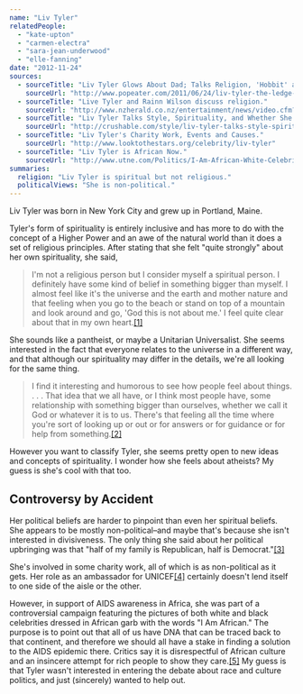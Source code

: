 ```yaml
---
name: "Liv Tyler"
relatedPeople:
  - "kate-upton"
  - "carmen-electra"
  - "sara-jean-underwood"
  - "elle-fanning"
date: "2012-11-24"
sources:
  - sourceTitle: "Liv Tyler Glows About Dad; Talks Religion, 'Hobbit' and That Overbite."
    sourceUrl: "http://www.popeater.com/2011/06/24/liv-tyler-the-ledge-steven-hobbit-religion-overbite/"
  - sourceTitle: "Live Tyler and Rainn Wilson discuss religion."
    sourceUrl: "http://www.nzherald.co.nz/entertainment/news/video.cfm?c_id=1503078&gal_cid=1501119&gallery_id=118233"
  - sourceTitle: "Liv Tyler Talks Style, Spirituality, and Whether She Would Dress Like Her Dad."
    sourceUrl: "http://crushable.com/style/liv-tyler-talks-style-spirituality-and-whether-she-would-dress-like-her-dad/"
  - sourceTitle: "Liv Tyler's Charity Work, Events and Causes."
    sourceUrl: "http://www.looktothestars.org/celebrity/liv-tyler"
  - sourceTitle: "Liv Tyler is African Now."
    sourceUrl: "http://www.utne.com/Politics/I-Am-African-White-Celebrities-AIDS-Awareness.aspx"
summaries:
  religion: "Liv Tyler is spiritual but not religious."
  politicalViews: "She is non-political."
---
```


Liv Tyler was born in New York City and grew up in Portland, Maine.

Tyler's form of spirituality is entirely inclusive and has more to do with the concept of a Higher Power and an awe of the natural world than it does a set of religious principles. After stating that she felt "quite strongly" about her own spirituality, she said,

>I'm not a religious person but I consider myself a spiritual person. I definitely have some kind of belief in something bigger than myself. I almost feel like it's the universe and the earth and mother nature and that feeling when you go to the beach or stand on top of a mountain and look around and go, 'God this is not about me.' I feel quite clear about that in my own heart.<a class="source-citation" href="#http%3A%2F%2Fwww.popeater.com%2F2011%2F06%2F24%2Fliv-tyler-the-ledge-steven-hobbit-religion-overbite%2F" title="Liv Tyler Glows About Dad; Talks Religion, &apos;Hobbit&apos; and That Overbite.">[1]</a>

She sounds like a pantheist, or maybe a Unitarian Universalist. She seems interested in the fact that everyone relates to the universe in a different way, and that although our spirituality may differ in the details, we're all looking for the same thing.

>I find it interesting and humorous to see how people feel about things. . . . That idea that we all have, or I think most people have, some relationship with something bigger than ourselves, whether we call it God or whatever it is to us. There's that feeling all the time where you're sort of looking up or out or for answers or for guidance or for help from something.<a class="source-citation" href="#http%3A%2F%2Fwww.nzherald.co.nz%2Fentertainment%2Fnews%2Fvideo.cfm%3Fc_id%3D1503078%26gal_cid%3D1501119%26gallery_id%3D118233" title="Live Tyler and Rainn Wilson discuss religion.">[2]</a>

However you want to classify Tyler, she seems pretty open to new ideas and concepts of spirituality. I wonder how she feels about atheists? My guess is she's cool with that too.


## Controversy by Accident

Her political beliefs are harder to pinpoint than even her spiritual beliefs. She appears to be mostly non-political–and maybe that's because she isn't interested in divisiveness. The only thing she said about her political upbringing was that "half of my family is Republican, half is Democrat."<a class="source-citation" href="#http%3A%2F%2Fcrushable.com%2Fstyle%2Fliv-tyler-talks-style-spirituality-and-whether-she-would-dress-like-her-dad%2F" title="Liv Tyler Talks Style, Spirituality, and Whether She Would Dress Like Her Dad.">[3]</a>

She's involved in some charity work, all of which is as non-political as it gets. Her role as an ambassador for UNICEF<a class="source-citation" href="#http%3A%2F%2Fwww.looktothestars.org%2Fcelebrity%2Fliv-tyler" title="Liv Tyler&apos;s Charity Work, Events and Causes.">[4]</a> certainly doesn't lend itself to one side of the aisle or the other.

However, in support of AIDS awareness in Africa, she was part of a controversial campaign featuring the pictures of both white and black celebrities dressed in African garb with the words "I Am African." The purpose is to point out that all of us have DNA that can be traced back to that continent, and therefore we should all have a stake in finding a solution to the AIDS epidemic there. Critics say it is disrespectful of African culture and an insincere attempt for rich people to show they care.<a class="source-citation" href="#http%3A%2F%2Fwww.utne.com%2FPolitics%2FI-Am-African-White-Celebrities-AIDS-Awareness.aspx" title="Liv Tyler is African Now.">[5]</a> My guess is that Tyler wasn't interested in entering the debate about race and culture politics, and just (sincerely) wanted to help out.